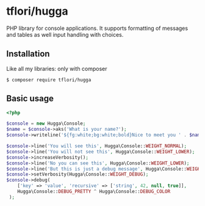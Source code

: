 # tflori/hugga

PHP library for console applications. It supports formatting of messages and tables as well input handling with
choices.

## Installation

Like all my libraries: only with composer

```console
$ composer require tflori/hugga
```

## Basic usage

```php
<?php

$console = new Hugga\Console;
$name = $console->aks('What is your name?');
$console->writeline('${fg:white;bg:white;bold}Nice to meet you ' . $name . '!');

$console->line('You will see this', Hugga\Console::WEIGHT_NORMAL);
$console->line('You will not see this', Hugga\Console::WEIGHT_LOWER);
$console->increaseVerbosity();
$console->line('No you can see this', Hugga\Console::WEIGHT_LOWER);
$console->line('But this is just a debug message', Hugga\Console::WEIGHT_DEBUG);
$console->setVerbosity(Hugga\Console::WEIGHT_DEBUG);
$console->debug(
    ['key' => 'value', 'recursive' => ['string', 42, null, true]],
    Hugga\Console::DEBUG_PRETTY ^ Hugga\Console::DEBUG_COLOR
 );
```
